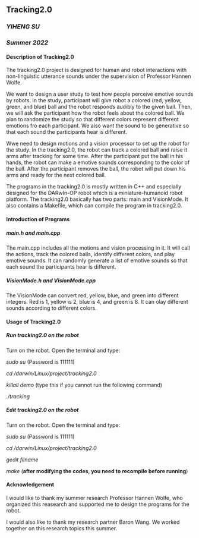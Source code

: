 ## Tracking2.0

### *YIHENG SU*
### *Summer 2022*

#### Description of Tracking2.0
The tracking2.0 project is designed for human and robot interactions with non-linguistic utterance sounds under the supervision of Professor Hannen Wolfe. 

We want to design a user study to test how people perceive emotive sounds by robots. In the study, participant will give robot a colored (red, yellow, green, and blue) ball and the robot responds audibly to the given ball. Then, we will ask the participant how the robot feels about the colored ball. We plan to randomize the study so that different colors represent different emotions fro each participant. We also want the sound to be generative so that each sound the participants hear is different.

Wwe need to design motions and a vision processor to set up the robot for the study. In the tracking2.0, the robot can track a colored ball and raise it arms after tracking for some time. After the participant put the ball in his hands, the robot can make a emotive sounds corresponding to the color of the ball. After the participant removes the ball, the robot will put down his arms and ready for the next colored ball.

The programs in the tracking2.0 is mostly written in C++ and especially designed for the DARwIn-OP robot which is a miniature-humanoid robot platform. The tracking2.0 basically has two parts: main and VisionMode. It also contains a Makefile, which can compile the program in tracking2.0.

#### Introduction of Programs

##### main.h and main.cpp
The main.cpp includes all the motions and vision processing in it. It will call the actions, track the colored balls, identify different colors, and play emotive sounds. It can randomly generate a list of emotive sounds so that each sound the participants hear is different.

##### VisionMode.h and VisionMode.cpp
The VisionMode can convert red, yellow, blue, and green into different integers. Red is 1, yellow is 2, blue is 4, and green is 8. It can olay different sounds according to different colors.

#### Usage of Tracking2.0

##### Run tracking2.0 on the robot
Turn on the robot.
Open the terminal and type:

*sudo su* (Password is 111111)

*cd /darwin/Linux/project/tracking2.0*

*killall demo* (type this if you cannot run the following command)

*./tracking*

##### Edit tracking2.0 on the robot
Turn on the robot.
Open the terminal and type:

*sudo su* (Password is 111111)

*cd /darwin/Linux/project/tracking2.0*

*gedit filname*

*make* (**after modifying the codes, you need to recompile before running**)

#### Acknowledgement
I would like to thank my summer research Professor Hannen Wolfe, who organized this reasearch and supported me to design the programs for the robot.

I would also like to thank my research partner Baron Wang. We worked together on this research topics this summer.


